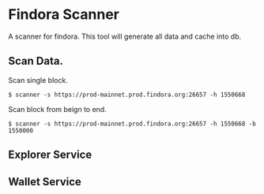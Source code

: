 # Findora Scanner

A scanner for findora. This tool will generate all data and cache into db.

## Scan Data.

Scan single block.

``` shell
$ scanner -s https://prod-mainnet.prod.findora.org:26657 -h 1550668
```

Scan block from beign to end.

``` shell
$ scanner -s https://prod-mainnet.prod.findora.org:26657 -h 1550668 -b 1550000
```

## Explorer Service

## Wallet Service

